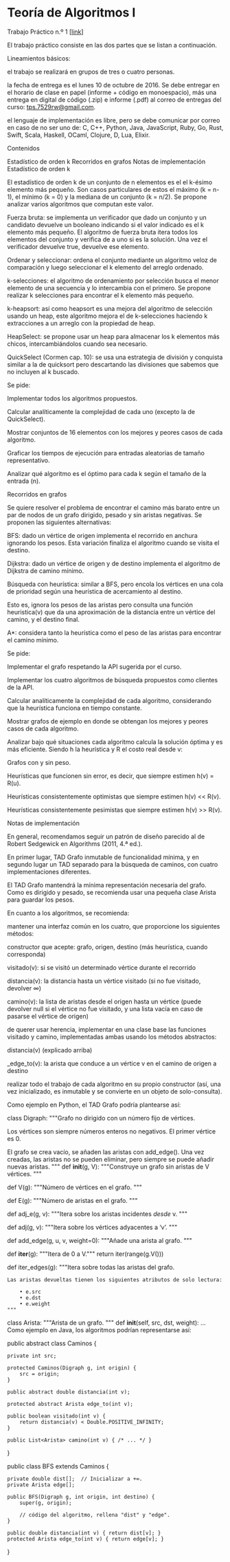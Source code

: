# Teoría de Algoritmos I

Trabajo Práctico n.º 1 [[link](https://algoritmos-rw.github.io/tda/tp1.html)]

El trabajo práctico consiste en las dos partes que se listan a continuación.

Lineamientos básicos:

el trabajo se realizará en grupos de tres o cuatro personas.

la fecha de entrega es el lunes 10 de octubre de 2016. Se debe entregar en el horario de clase en papel (informe + código en monoespacio), más una entrega en digital de código (.zip) e informe (.pdf) al correo de entregas del curso: tps.7529rw@gmail.com.

el lenguaje de implementación es libre, pero se debe comunicar por correo en caso de no ser uno de: C, C++, Python, Java, JavaScript, Ruby, Go, Rust, Swift, Scala, Haskell, OCaml, Clojure, D, Lua, Elixir.

Contenidos

Estadístico de orden k
Recorridos en grafos
Notas de implementación
Estadístico de orden k

El estadístico de orden k de un conjunto de n elementos es el el k-ésimo elemento más pequeño. Son casos particulares de estos el máximo (k = n-1), el mínimo (k = 0) y la mediana de un conjunto (k = n/2). Se propone analizar varios algoritmos que computan este valor.

Fuerza bruta: se implementa un verificador que dado un conjunto y un candidato devuelve un booleano indicando si el valor indicado es el k elemento más pequeño. El algoritmo de fuerza bruta itera todos los elementos del conjunto y verifica de a uno si es la solución. Una vez el verificador devuelve true, devuelve ese elemento.

Ordenar y seleccionar: ordena el conjunto mediante un algoritmo veloz de comparación y luego seleccionar el k elemento del arreglo ordenado.

k-selecciones: el algoritmo de ordenamiento por selección busca el menor elemento de una secuencia y lo intercambia con el primero. Se propone realizar k selecciones para encontrar el k elemento más pequeño.

k-heapsort: así como heapsort es una mejora del algoritmo de selección usando un heap, este algoritmo mejora el de k-selecciones haciendo k extracciones a un arreglo con la propiedad de heap.

HeapSelect: se propone usar un heap para almacenar los k elementos más chicos, intercambiándolos cuando sea necesario.

QuickSelect (Cormen cap. 10): se usa una estrategia de división y conquista similar a la de quicksort pero descartando las divisiones que sabemos que no incluyen al k buscado.

Se pide:

Implementar todos los algoritmos propuestos.

Calcular analíticamente la complejidad de cada uno (excepto la de QuickSelect).

Mostrar conjuntos de 16 elementos con los mejores y peores casos de cada algoritmo.

Graficar los tiempos de ejecución para entradas aleatorias de tamaño representativo.

Analizar qué algoritmo es el óptimo para cada k según el tamaño de la entrada (n).

Recorridos en grafos

Se quiere resolver el problema de encontrar el camino más barato entre un par de nodos de un grafo dirigido, pesado y sin aristas negativas. Se proponen las siguientes alternativas:

BFS: dado un vértice de origen implementa el recorrido en anchura ignorando los pesos. Esta variación finaliza el algoritmo cuando se visita el destino.

Dijkstra: dado un vértice de origen y de destino implementa el algoritmo de Dijkstra de camino mínimo.

Búsqueda con heurística: similar a BFS, pero encola los vértices en una cola de prioridad según una heurística de acercamiento al destino.

Esto es, ignora los pesos de las aristas pero consulta una función heuristica(v) que da una aproximación de la distancia entre un vértice del camino, y el destino final.

A*: considera tanto la heurística como el peso de las aristas para encontrar el camino mínimo.

Se pide:

Implementar el grafo respetando la API sugerida por el curso.

Implementar los cuatro algoritmos de búsqueda propuestos como clientes de la API.

Calcular analíticamente la complejidad de cada algoritmo, considerando que la heurística funciona en tiempo constante.

Mostrar grafos de ejemplo en donde se obtengan los mejores y peores casos de cada algoritmo.

Analizar bajo qué situaciones cada algoritmo calcula la solución óptima y es más eficiente. Siendo h la heurística y R el costo real desde v:

Grafos con y sin peso.

Heurísticas que funcionen sin error, es decir, que siempre estimen h(v) = R(u).

Heurísticas consistentemente optimistas que siempre estimen h(v) << R(v).

Heurísticas consistentemente pesimistas que siempre estimen h(v) >> R(v).

Notas de implementación

En general, recomendamos seguir un patrón de diseño parecido al de Robert Sedgewick en Algorithms (2011, 4.ª ed.).

En primer lugar, TAD Grafo inmutable de funcionalidad mínima, y en segundo lugar un TAD separado para la búsqueda de caminos, con cuatro implementaciones diferentes.

El TAD Grafo mantendrá la mínima representación necesaria del grafo. Como es dirigido y pesado, se recomienda usar una pequeña clase Arista para guardar los pesos.

En cuanto a los algoritmos, se recomienda:

mantener una interfaz común en los cuatro, que proporcione los siguientes métodos:

constructor que acepte: grafo, origen, destino (más heurística, cuando corresponda)

visitado(v): si se visitó un determinado vértice durante el recorrido

distancia(v): la distancia hasta un vértice visitado (si no fue visitado, devolver ∞)

camino(v): la lista de aristas desde el origen hasta un vértice (puede devolver null si el vértice no fue visitado, y una lista vacía en caso de pasarse el vértice de origen)

de querer usar herencia, implementar en una clase base las funciones visitado y camino, implementadas ambas usando los métodos abstractos:

distancia(v) (explicado arriba)

_edge_to(v): la arista que conduce a un vértice v en el camino de origen a destino

realizar todo el trabajo de cada algoritmo en su propio constructor (así, una vez inicializado, es inmutable y se convierte en un objeto de solo-consulta).

Como ejemplo en Python, el TAD Grafo podría plantearse así:

class Digraph:
  """Grafo no dirigido con un número fijo de vértices.

  Los vértices son siempre números enteros no negativos. El primer vértice
  es 0.

  El grafo se crea vacío, se añaden las aristas con add_edge(). Una vez
  creadas, las aristas no se pueden eliminar, pero siempre se puede añadir
  nuevas aristas.
  """
  def __init__(g, V):
    """Construye un grafo sin aristas de V vértices.
    """

  def V(g):
    """Número de vértices en el grafo.
    """

  def E(g):
    """Número de aristas en el grafo.
    """

  def adj_e(g, v):
    """Itera sobre los aristas incidentes _desde_ v.
    """

  def adj(g, v):
    """Itera sobre los vértices adyacentes a ‘v’.
    """

  def add_edge(g, u, v, weight=0):
    """Añade una arista al grafo.
    """

  def __iter__(g):
    """Itera de 0 a V."""
    return iter(range(g.V()))

  def iter_edges(g):
    """Itera sobre todas las aristas del grafo.

    Las aristas devueltas tienen los siguientes atributos de solo lectura:

        • e.src
        • e.dst
        • e.weight
    """

class Arista:
  """Arista de un grafo.
  """
  def __init__(self, src, dst, weight):
    ...
Como ejemplo en Java, los algoritmos podrían representarse así:

public abstract class Caminos {

    private int src;

    protected Caminos(Digraph g, int origin) {
        src = origin;
    }

    public abstract double distancia(int v);

    protected abstract Arista edge_to(int v);

    public boolean visitado(int v) {
        return distancia(v) < Double.POSITIVE_INFINITY;
    }

    public List<Arista> camino(int v) { /* ... */ }
}

public class BFS extends Caminos {

    private double dist[];  // Inicializar a +∞.
    private Arista edge[];

    public BFS(Digraph g, int origin, int destino) {
        super(g, origin);

        // código del algoritmo, rellena "dist" y "edge".
    }

    public double distancia(int v) { return dist[v]; }
    protected Arista edge_to(int v) { return edge[v]; }
}
